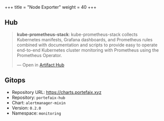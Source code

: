 +++
title = "Node Exporter"
weight = 40
+++

## Hub

<div class="artifacthub-widget" data-url="https://artifacthub.io/packages/helm/prometheus-community/kube-prometheus-stack" data-theme="light" data-header="true" data-responsive="false"><blockquote><p lang="en" dir="ltr"><b>kube-prometheus-stack</b>: kube-prometheus-stack collects Kubernetes manifests, Grafana dashboards, and Prometheus rules combined with documentation and scripts to provide easy to operate end-to-end Kubernetes cluster monitoring with Prometheus using the Prometheus Operator.</p>&mdash; Open in <a href="https://artifacthub.io/packages/helm/prometheus-community/kube-prometheus-stack">Artifact Hub</a></blockquote></div><script async src="https://artifacthub.io/artifacthub-widget.js"></script>

## Gitops

<!-- BEGIN_PORTEFAIX_DOC -->

* Repository URL: https://charts.portefaix.xyz
* Repository: `portefaix-hub`
* Chart: `alertmanager-mixin`
* Version: `0.2.0`
* Namespace: `monitoring`

<!-- END_PORTEFAIX_DOC -->
